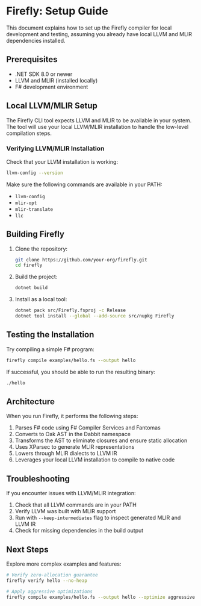 ﻿# Firefly: Setup Guide

This document explains how to set up the Firefly compiler for local development and testing, assuming you already have local LLVM and MLIR dependencies installed.

## Prerequisites

- .NET SDK 8.0 or newer
- LLVM and MLIR (installed locally)
- F# development environment

## Local LLVM/MLIR Setup

The Firefly CLI tool expects LLVM and MLIR to be available in your system. The tool will use your local LLVM/MLIR installation to handle the low-level compilation steps.

### Verifying LLVM/MLIR Installation

Check that your LLVM installation is working:

```bash
llvm-config --version
```

Make sure the following commands are available in your PATH:
- `llvm-config`
- `mlir-opt`
- `mlir-translate`
- `llc`

## Building Firefly

1. Clone the repository:
   ```bash
   git clone https://github.com/your-org/firefly.git
   cd firefly
   ```

2. Build the project:
   ```bash
   dotnet build
   ```

3. Install as a local tool:
   ```bash
   dotnet pack src/Firefly.fsproj -c Release
   dotnet tool install --global --add-source src/nupkg Firefly
   ```

## Testing the Installation

Try compiling a simple F# program:

```bash
firefly compile examples/hello.fs --output hello
```

If successful, you should be able to run the resulting binary:

```bash
./hello
```

## Architecture

When you run Firefly, it performs the following steps:

1. Parses F# code using F# Compiler Services and Fantomas
2. Converts to Oak AST in the Dabbit namespace
3. Transforms the AST to eliminate closures and ensure static allocation
4. Uses XParsec to generate MLIR representations
5. Lowers through MLIR dialects to LLVM IR
6. Leverages your local LLVM installation to compile to native code

## Troubleshooting

If you encounter issues with LLVM/MLIR integration:

1. Check that all LLVM commands are in your PATH
2. Verify LLVM was built with MLIR support
3. Run with `--keep-intermediates` flag to inspect generated MLIR and LLVM IR
4. Check for missing dependencies in the build output

## Next Steps

Explore more complex examples and features:

```bash
# Verify zero-allocation guarantee
firefly verify hello --no-heap

# Apply aggressive optimizations
firefly compile examples/hello.fs --output hello --optimize aggressive
```
